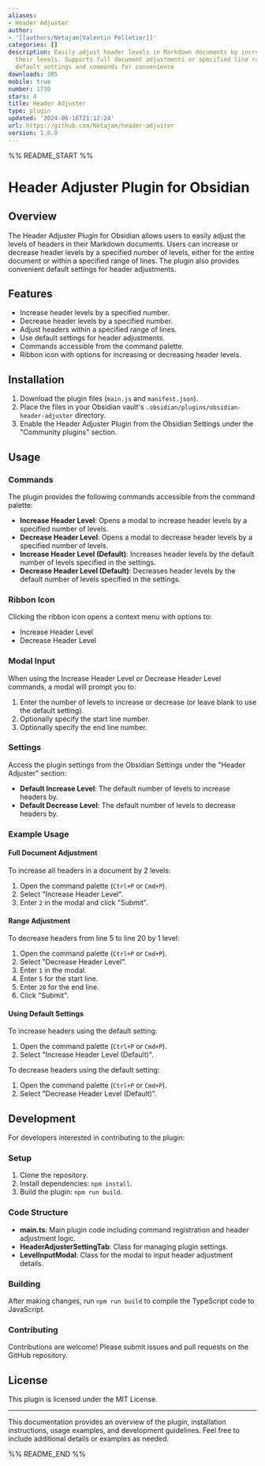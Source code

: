 ```yaml
---
aliases:
- Header Adjuster
author:
- '[[authors/Netajam|Valentin Pelletier]]'
categories: []
description: Easily adjust header levels in Markdown documents by increasing or decreasing
  their levels. Supports full document adjustments or specified line ranges, with
  default settings and commands for convenience
downloads: 385
mobile: true
number: 1730
stars: 4
title: Header Adjuster
type: plugin
updated: '2024-06-16T21:12:24'
url: https://github.com/Netajam/header-adjuster
version: 1.0.0
---
```


%% README_START %%

# Header Adjuster Plugin for Obsidian

## Overview

The Header Adjuster Plugin for Obsidian allows users to easily adjust the levels of headers in their Markdown documents. Users can increase or decrease header levels by a specified number of levels, either for the entire document or within a specified range of lines. The plugin also provides convenient default settings for header adjustments.

## Features

- Increase header levels by a specified number.
- Decrease header levels by a specified number.
- Adjust headers within a specified range of lines.
- Use default settings for header adjustments.
- Commands accessible from the command palette.
- Ribbon icon with options for increasing or decreasing header levels.

## Installation

1. Download the plugin files (`main.js` and `manifest.json`).
2. Place the files in your Obsidian vault's `.obsidian/plugins/obsidian-header-adjuster` directory.
3. Enable the Header Adjuster Plugin from the Obsidian Settings under the "Community plugins" section.

## Usage

### Commands

The plugin provides the following commands accessible from the command palette:

- **Increase Header Level**: Opens a modal to increase header levels by a specified number of levels.
- **Decrease Header Level**: Opens a modal to decrease header levels by a specified number of levels.
- **Increase Header Level (Default)**: Increases header levels by the default number of levels specified in the settings.
- **Decrease Header Level (Default)**: Decreases header levels by the default number of levels specified in the settings.

### Ribbon Icon

Clicking the ribbon icon opens a context menu with options to:

- Increase Header Level
- Decrease Header Level

### Modal Input

When using the Increase Header Level or Decrease Header Level commands, a modal will prompt you to:

1. Enter the number of levels to increase or decrease (or leave blank to use the default setting).
2. Optionally specify the start line number.
3. Optionally specify the end line number.

### Settings

Access the plugin settings from the Obsidian Settings under the "Header Adjuster" section:

- **Default Increase Level**: The default number of levels to increase headers by.
- **Default Decrease Level**: The default number of levels to decrease headers by.

### Example Usage

#### Full Document Adjustment

To increase all headers in a document by 2 levels:

1. Open the command palette (`Ctrl+P` or `Cmd+P`).
2. Select "Increase Header Level".
3. Enter `2` in the modal and click "Submit".

#### Range Adjustment

To decrease headers from line 5 to line 20 by 1 level:

1. Open the command palette (`Ctrl+P` or `Cmd+P`).
2. Select "Decrease Header Level".
3. Enter `1` in the modal.
4. Enter `5` for the start line.
5. Enter `20` for the end line.
6. Click "Submit".

#### Using Default Settings

To increase headers using the default setting:

1. Open the command palette (`Ctrl+P` or `Cmd+P`).
2. Select "Increase Header Level (Default)".

To decrease headers using the default setting:

1. Open the command palette (`Ctrl+P` or `Cmd+P`).
2. Select "Decrease Header Level (Default)".

## Development

For developers interested in contributing to the plugin:

### Setup

1. Clone the repository.
2. Install dependencies: `npm install`.
3. Build the plugin: `npm run build`.

### Code Structure

- **main.ts**: Main plugin code including command registration and header adjustment logic.
- **HeaderAdjusterSettingTab**: Class for managing plugin settings.
- **LevelInputModal**: Class for the modal to input header adjustment details.

### Building

After making changes, run `npm run build` to compile the TypeScript code to JavaScript.

### Contributing

Contributions are welcome! Please submit issues and pull requests on the GitHub repository.

## License

This plugin is licensed under the MIT License.

---

This documentation provides an overview of the plugin, installation instructions, usage examples, and development guidelines. Feel free to include additional details or examples as needed.

%% README_END %%